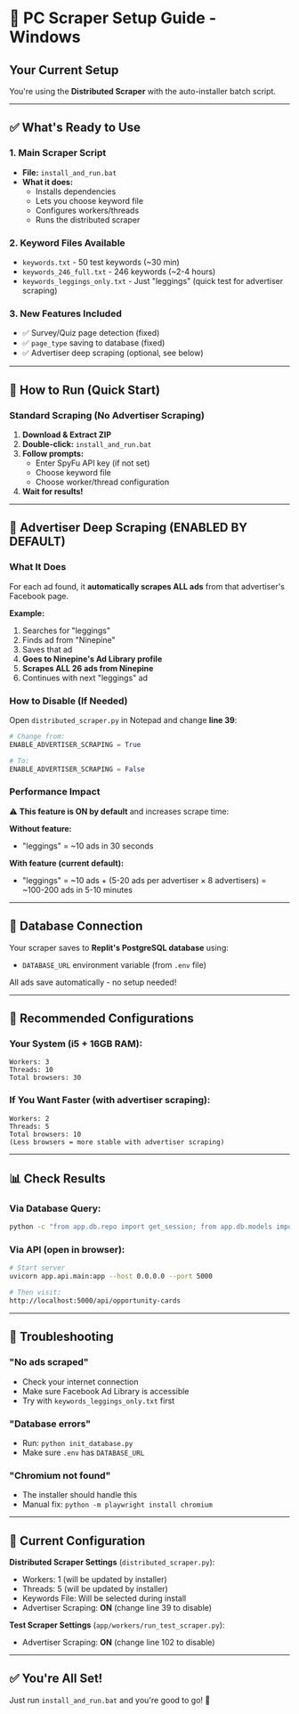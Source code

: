 # 🚀 PC Scraper Setup Guide - Windows

## Your Current Setup

You're using the **Distributed Scraper** with the auto-installer batch script.

---

## ✅ What's Ready to Use

### 1. **Main Scraper Script**
- **File:** `install_and_run.bat`
- **What it does:** 
  - Installs dependencies
  - Lets you choose keyword file
  - Configures workers/threads
  - Runs the distributed scraper

### 2. **Keyword Files Available**
- `keywords.txt` - 50 test keywords (~30 min)
- `keywords_246_full.txt` - 246 keywords (~2-4 hours)
- `keywords_leggings_only.txt` - Just "leggings" (quick test for advertiser scraping)

### 3. **New Features Included**
- ✅ Survey/Quiz page detection (fixed)
- ✅ `page_type` saving to database (fixed)
- ✅ Advertiser deep scraping (optional, see below)

---

## 🏃 How to Run (Quick Start)

### Standard Scraping (No Advertiser Scraping)

1. **Download & Extract ZIP**
2. **Double-click:** `install_and_run.bat`
3. **Follow prompts:**
   - Enter SpyFu API key (if not set)
   - Choose keyword file
   - Choose worker/thread configuration
4. **Wait for results!**

---

## 🎯 Advertiser Deep Scraping (ENABLED BY DEFAULT)

### What It Does
For each ad found, it **automatically scrapes ALL ads** from that advertiser's Facebook page.

**Example:**
1. Searches for "leggings"
2. Finds ad from "Ninepine"
3. Saves that ad
4. **Goes to Ninepine's Ad Library profile**
5. **Scrapes ALL 26 ads from Ninepine**
6. Continues with next "leggings" ad

### How to Disable (If Needed)

Open `distributed_scraper.py` in Notepad and change **line 39**:

```python
# Change from:
ENABLE_ADVERTISER_SCRAPING = True

# To:
ENABLE_ADVERTISER_SCRAPING = False
```

### Performance Impact

⚠️ **This feature is ON by default** and increases scrape time:

**Without feature:**
- "leggings" = ~10 ads in 30 seconds

**With feature (current default):**
- "leggings" = ~10 ads + (5-20 ads per advertiser × 8 advertisers) = ~100-200 ads in 5-10 minutes

---

## 📁 Database Connection

Your scraper saves to **Replit's PostgreSQL database** using:
- `DATABASE_URL` environment variable (from `.env` file)

All ads save automatically - no setup needed!

---

## 🔧 Recommended Configurations

### Your System (i5 + 16GB RAM):
```
Workers: 3
Threads: 10
Total browsers: 30
```

### If You Want Faster (with advertiser scraping):
```
Workers: 2
Threads: 5
Total browsers: 10
(Less browsers = more stable with advertiser scraping)
```

---

## 📊 Check Results

### Via Database Query:
```bash
python -c "from app.db.repo import get_session; from app.db.models import AdCreative; from sqlmodel import select, func; print(f'Total ads: {next(get_session()).exec(select(func.count()).select_from(AdCreative)).one()}')"
```

### Via API (open in browser):
```bash
# Start server
uvicorn app.api.main:app --host 0.0.0.0 --port 5000

# Then visit:
http://localhost:5000/api/opportunity-cards
```

---

## 🐛 Troubleshooting

### "No ads scraped"
- Check your internet connection
- Make sure Facebook Ad Library is accessible
- Try with `keywords_leggings_only.txt` first

### "Database errors"
- Run: `python init_database.py`
- Make sure `.env` has `DATABASE_URL`

### "Chromium not found"
- The installer should handle this
- Manual fix: `python -m playwright install chromium`

---

## 📝 Current Configuration

**Distributed Scraper Settings** (`distributed_scraper.py`):
- Workers: 1 (will be updated by installer)
- Threads: 5 (will be updated by installer)
- Keywords File: Will be selected during install
- Advertiser Scraping: **ON** (change line 39 to disable)

**Test Scraper Settings** (`app/workers/run_test_scraper.py`):
- Advertiser Scraping: **ON** (change line 102 to disable)

---

## ✅ You're All Set!

Just run `install_and_run.bat` and you're good to go! 🚀
